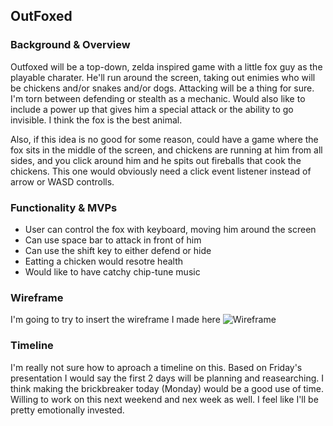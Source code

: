 ## OutFoxed

### Background & Overview

Outfoxed will be a top-down, zelda inspired game with a little fox guy as the playable charater. He'll run around the screen, taking out enimies who will be chickens and/or snakes and/or dogs. Attacking will be a thing for sure. I'm torn between defending or stealth as a mechanic. Would also like to include a power up that gives him a special attack or the ability to go invisible. I think the fox is the best animal. 

Also, if this idea is no good for some reason, could have a game where the fox sits in the middle of the screen, and chickens are running at him from all sides, and you click around him and he spits out fireballs that cook the chickens. This one would obviously need a click event listener instead of arrow or WASD controlls.

### Functionality & MVPs
- User can control the fox with keyboard, moving him around the screen
- Can use space bar to attack in front of him
- Can use the shift key to either defend or hide
- Eatting a chicken would resotre health
- Would like to have catchy chip-tune music

### Wireframe
I'm going to try to insert the wireframe I made here
![Wireframe](https://github.com/theneonwombat/OutFox/blob/main/tree/master/dist/images/wireframe.png)

### Timeline

I'm really not sure how to aproach a timeline on this. Based on Friday's presentation I would say the first 2 days will be planning and reasearching. I think making the brickbreaker today (Monday) would be a good use of time. Willing to work on this next weekend and nex week as well. I feel like I'll be pretty emotionally invested.
